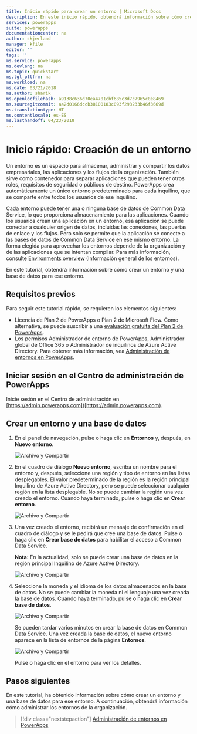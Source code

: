 ```yaml
---
title: Inicio rápido para crear un entorno | Microsoft Docs
description: En este inicio rápido, obtendrá información sobre cómo crear un entorno
services: powerapps
suite: powerapps
documentationcenter: na
author: skjerland
manager: kfile
editor: ''
tags: ''
ms.service: powerapps
ms.devlang: na
ms.topic: quickstart
ms.tgt_pltfrm: na
ms.workload: na
ms.date: 03/21/2018
ms.author: sharik
ms.openlocfilehash: a9138c636d70ea4701cbf685c3d7c7965c0e8469
ms.sourcegitcommit: aa2d0166dccb38100183c093f293233b46f3669d
ms.translationtype: HT
ms.contentlocale: es-ES
ms.lasthandoff: 04/23/2018
---
```

# <a name="quickstart-create-an-environment"></a>Inicio rápido: Creación de un entorno
Un entorno es un espacio para almacenar, administrar y compartir los datos empresariales, las aplicaciones y los flujos de la organización. También sirve como contenedor para separar aplicaciones que pueden tener otros roles, requisitos de seguridad o públicos de destino. PowerApps crea automáticamente un único entorno predeterminado para cada inquilino, que se comparte entre todos los usuarios de ese inquilino.

Cada entorno puede tener una o ninguna base de datos de Common Data Service, lo que proporciona almacenamiento para las aplicaciones. Cuando los usuarios crean una aplicación en un entorno, esa aplicación se puede conectar a cualquier origen de datos, incluidas las conexiones, las puertas de enlace y los flujos. Pero solo se permite que la aplicación se conecte a las bases de datos de Common Data Service en ese mismo entorno. La forma elegida para aprovechar los entornos depende de la organización y de las aplicaciones que se intentan compilar. Para más información, consulte [Environments overview](environments-overview.md) (Información general de los entornos).

En este tutorial, obtendrá información sobre cómo crear un entorno y una base de datos para ese entorno.

## <a name="prerequisites"></a>Requisitos previos
 Para seguir este tutorial rápido, se requieren los elementos siguientes:
 * Licencia de Plan 2 de PowerApps o Plan 2 de Microsoft Flow. Como alternativa, se puede suscribir a una [evaluación gratuita del Plan 2 de PowerApps](https://web.powerapps.com/signup?redirect=marketing&email=).
 * Los permisos Administrador de entorno de PowerApps, Administrador global de Office 365 o Administrador de inquilinos de Azure Active Directory. Para obtener más información, vea [Administración de entornos en PowerApps](environments-administration.md).

## <a name="sign-in-to-the-powerapps-admin-center"></a>Iniciar sesión en el Centro de administración de PowerApps
Inicie sesión en el Centro de administración en [https://admin.powerapps.com]([https://admin.powerapps.com).

## <a name="create-an-environment-and-database"></a>Crear un entorno y una base de datos
1. En el panel de navegación, pulse o haga clic en **Entornos** y, después, en **Nuevo entorno**.

    ![Archivo y Compartir](./media/create-environment/new-environment.png)
2. En el cuadro de diálogo **Nuevo entorno**, escriba un nombre para el entorno y, después, seleccione una región y tipo de entorno en las listas desplegables. El valor predeterminado de la región es la región principal Inquilino de Azure Active Directory, pero se puede seleccionar cualquier región en la lista desplegable. No se puede cambiar la región una vez creado el entorno. Cuando haya terminado, pulse o haga clic en **Crear entorno**.

    ![Archivo y Compartir](./media/create-environment/new-environment-dialog.png)
3. Una vez creado el entorno, recibirá un mensaje de confirmación en el cuadro de diálogo y se le pedirá que cree una base de datos. Pulse o haga clic en **Crear base de datos** para habilitar el acceso a Common Data Service.

    **Nota:** En la actualidad, solo se puede crear una base de datos en la región principal Inquilino de Azure Active Directory.

    ![Archivo y Compartir](./media/create-environment/create-database-dialog.png)
4. Seleccione la moneda y el idioma de los datos almacenados en la base de datos. No se puede cambiar la moneda ni el lenguaje una vez creada la base de datos. Cuando haya terminado, pulse o haga clic en **Crear base de datos**.

    ![Archivo y Compartir](./media/create-environment/create-database-dialog2.png)

    Se pueden tardar varios minutos en crear la base de datos en Common Data Service. Una vez creada la base de datos, el nuevo entorno aparece en la lista de entornos de la página **Entornos**.

    ![Archivo y Compartir](./media/create-environment/new-environment-created.png)

    Pulse o haga clic en el entorno para ver los detalles.

## <a name="next-steps"></a>Pasos siguientes
En este tutorial, ha obtenido información sobre cómo crear un entorno y una base de datos para ese entorno. A continuación, obtendrá información cómo administrar los entornos de la organización.

> [!div class="nextstepaction"]
> [Administración de entornos en PowerApps](environments-administration.md)
